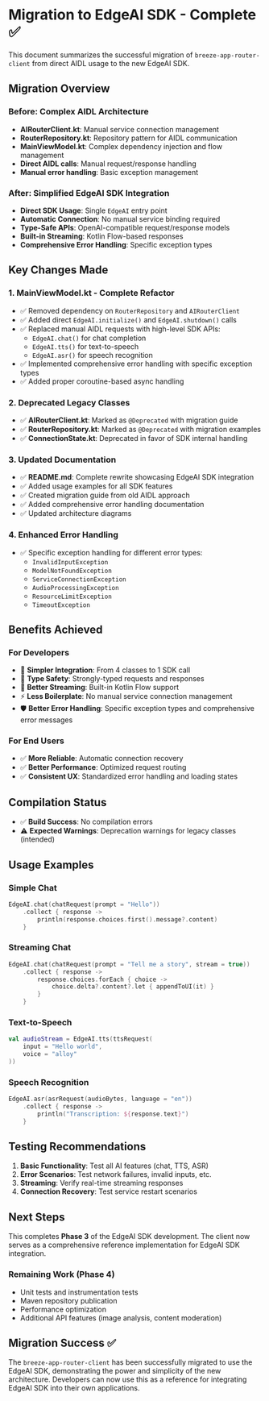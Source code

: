 # Migration to EdgeAI SDK - Complete ✅

This document summarizes the successful migration of `breeze-app-router-client` from direct AIDL usage to the new EdgeAI SDK.

## Migration Overview

### Before: Complex AIDL Architecture
- **AIRouterClient.kt**: Manual service connection management
- **RouterRepository.kt**: Repository pattern for AIDL communication  
- **MainViewModel.kt**: Complex dependency injection and flow management
- **Direct AIDL calls**: Manual request/response handling
- **Manual error handling**: Basic exception management

### After: Simplified EdgeAI SDK Integration  
- **Direct SDK Usage**: Single `EdgeAI` entry point
- **Automatic Connection**: No manual service binding required
- **Type-Safe APIs**: OpenAI-compatible request/response models
- **Built-in Streaming**: Kotlin Flow-based responses
- **Comprehensive Error Handling**: Specific exception types

## Key Changes Made

### 1. MainViewModel.kt - Complete Refactor
- ✅ Removed dependency on `RouterRepository` and `AIRouterClient`
- ✅ Added direct `EdgeAI.initialize()` and `EdgeAI.shutdown()` calls
- ✅ Replaced manual AIDL requests with high-level SDK APIs:
  - `EdgeAI.chat()` for chat completion
  - `EdgeAI.tts()` for text-to-speech  
  - `EdgeAI.asr()` for speech recognition
- ✅ Implemented comprehensive error handling with specific exception types
- ✅ Added proper coroutine-based async handling

### 2. Deprecated Legacy Classes
- ✅ **AIRouterClient.kt**: Marked as `@Deprecated` with migration guide
- ✅ **RouterRepository.kt**: Marked as `@Deprecated` with migration examples
- ✅ **ConnectionState.kt**: Deprecated in favor of SDK internal handling

### 3. Updated Documentation
- ✅ **README.md**: Complete rewrite showcasing EdgeAI SDK integration
- ✅ Added usage examples for all SDK features
- ✅ Created migration guide from old AIDL approach
- ✅ Added comprehensive error handling documentation
- ✅ Updated architecture diagrams

### 4. Enhanced Error Handling
- ✅ Specific exception handling for different error types:
  - `InvalidInputException`
  - `ModelNotFoundException` 
  - `ServiceConnectionException`
  - `AudioProcessingException`
  - `ResourceLimitException`
  - `TimeoutException`

## Benefits Achieved

### For Developers
- 🚀 **Simpler Integration**: From 4 classes to 1 SDK call
- 🔧 **Type Safety**: Strongly-typed requests and responses
- 📡 **Better Streaming**: Built-in Kotlin Flow support
- ⚡ **Less Boilerplate**: No manual service connection management
- 🛡️ **Better Error Handling**: Specific exception types and comprehensive error messages

### For End Users  
- ✅ **More Reliable**: Automatic connection recovery
- ✅ **Better Performance**: Optimized request routing
- ✅ **Consistent UX**: Standardized error handling and loading states

## Compilation Status
- ✅ **Build Success**: No compilation errors
- ⚠️ **Expected Warnings**: Deprecation warnings for legacy classes (intended)

## Usage Examples

### Simple Chat
```kotlin
EdgeAI.chat(chatRequest(prompt = "Hello"))
    .collect { response ->
        println(response.choices.first().message?.content)
    }
```

### Streaming Chat
```kotlin
EdgeAI.chat(chatRequest(prompt = "Tell me a story", stream = true))
    .collect { response ->
        response.choices.forEach { choice ->
            choice.delta?.content?.let { appendToUI(it) }
        }
    }
```

### Text-to-Speech
```kotlin
val audioStream = EdgeAI.tts(ttsRequest(
    input = "Hello world",
    voice = "alloy"
))
```

### Speech Recognition
```kotlin
EdgeAI.asr(asrRequest(audioBytes, language = "en"))
    .collect { response ->
        println("Transcription: ${response.text}")
    }
```

## Testing Recommendations

1. **Basic Functionality**: Test all AI features (chat, TTS, ASR)
2. **Error Scenarios**: Test network failures, invalid inputs, etc.
3. **Streaming**: Verify real-time streaming responses
4. **Connection Recovery**: Test service restart scenarios

## Next Steps

This completes **Phase 3** of the EdgeAI SDK development. The client now serves as a comprehensive reference implementation for EdgeAI SDK integration.

### Remaining Work (Phase 4)
- Unit tests and instrumentation tests
- Maven repository publication
- Performance optimization
- Additional API features (image analysis, content moderation)

## Migration Success ✅

The `breeze-app-router-client` has been successfully migrated to use the EdgeAI SDK, demonstrating the power and simplicity of the new architecture. Developers can now use this as a reference for integrating EdgeAI SDK into their own applications. 